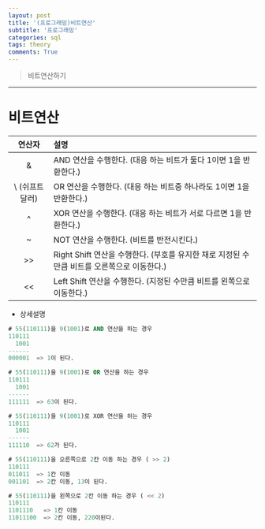 ```yaml
---
layout: post
title: '(프로그래밍)비트연산'
subtitle: '프로그래밍'
categories: sql
tags: theory
comments: True
---
```


> 비트연산하기


-------------------------------------------------------------------------------

# 비트연산

| 연산자 | 설명 |
|:-----:|:--------|
|&  | AND 연산을 수행한다. (대응 하는 비트가 둘다 1이면 1을 반환한다.)|
|\ (쉬프트달러)|OR 연산을 수행한다. (대응 하는 비트중 하나라도 1이면 1을 반환한다.)|
|^|XOR 연산을 수행한다. (대응 하는 비트가 서로 다르면 1을 반환한다.)|
|~|NOT 연산을 수행한다. (비트를 반전시킨다.)|
|>>|Right Shift 연산을 수행한다. (부호를 유지한 채로 지정된 수만큼 비트를 오른쪽으로 이동한다.)|
|<<|Left Shift 연산을 수행한다. (지정된 수만큼 비트를 왼쪽으로 이동한다.)|

- 상세설명  
```sql
# 55(110111)을 9(1001)로 AND 연산을 하는 경우
110111
  1001
------
000001  => 1이 된다.

# 55(110111)을 9(1001)로 OR 연산을 하는 경우
110111
  1001
------
111111  => 63이 된다.

# 55(110111)을 9(1001)로 XOR 연산을 하는 경우
110111
  1001
------
111110  => 62가 된다.

# 55(110111)을 오른쪽으로 2칸 이동 하는 경우 ( >> 2)
110111
011011  => 1칸 이동
001101  => 2칸 이동, 13이 된다.

# 55(110111)을 왼쪽으로 2칸 이동 하는 경우 ( << 2)
110111
1101110   => 1칸 이동
11011100  => 2칸 이동, 220이된다.
```